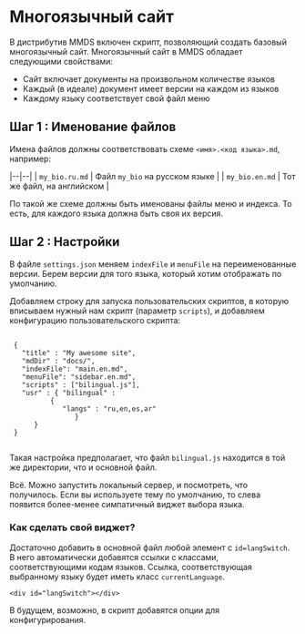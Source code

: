 # Многоязычный сайт

В дистрибутив MMDS включен скрипт, позволяющий создать базовый многоязычный сайт. 
Многоязычный сайт в MMDS обладает следующими свойствами:

- Сайт включает документы на произвольном количестве языков
- Каждый (в идеале) документ имеет версии на каждом из языков
- Каждому языку соответствует свой файл меню

## Шаг 1 : Именование файлов

Имена файлов должны соответствовать схеме `<имя>.<код языка>.md`, например:

|--|--|
| `my_bio.ru.md` | Фaйл `my_bio` на русском языке |
| `my_bio.en.md` | Тот же файл, на английском |

По такой же схеме должны быть именованы файлы меню и индекса. То есть, для каждого языка должна быть своя их версия.

## Шаг 2 : Настройки
В файле `settings.json`  меняем `indexFile` и `menuFile` на переименованные версии. Берем версии для того языка, который хотим отображать по умолчанию. 

Добавляем строку для запуска пользовательских скриптов, в которую вписываем нужный нам скрипт (параметр `scripts`), и добавляем конфигурацию пользовательского скрипта:

```

 {
   "title" : "My awesome site",
   "mdDir" : "docs/",
   "indexFile": "main.en.md",
   "menuFile": "sidebar.en.md",
   "scripts" : ["bilingual.js"],
   "usr" : { "bilingual" : 
	      {
	         "langs" : "ru,en,es,ar"
                }
	  }
 }
 
```
Такая настройка предполагает, что файл `bilingual.js` находится в той же директории, что и основной файл.

Всё. Можно запустить локальный сервер, и посмотреть, что получилось. Если вы используете тему по умолчанию, то слева появится более-менее симпатичный виджет выбора языка.

### Как сделать свой виджет?
Достаточно добавить в основной файл любой элемент с `id=langSwitch`. В него автоматически добавятся ссылки с классами, соответствующими кодам языков. Ссылка, соответствующая выбранному языку будет иметь класс `currentLanguage`.

```
<div id="langSwitch"></div>
```

В будущем, возможно, в скрипт добавятся опции для конфигурирования.


